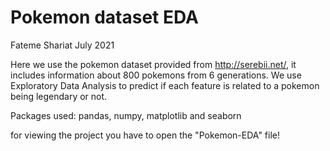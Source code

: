 # Pokemon dataset EDA
Fateme Shariat July 2021

Here we use the pokemon dataset provided from http://serebii.net/, it includes information about 800 pokemons from 6 generations. We use Exploratory Data Analysis to predict if each feature is related to a pokemon being legendary or not.

Packages used: pandas, numpy, matplotlib and seaborn

for viewing the project you have to open the "Pokemon-EDA" file!

